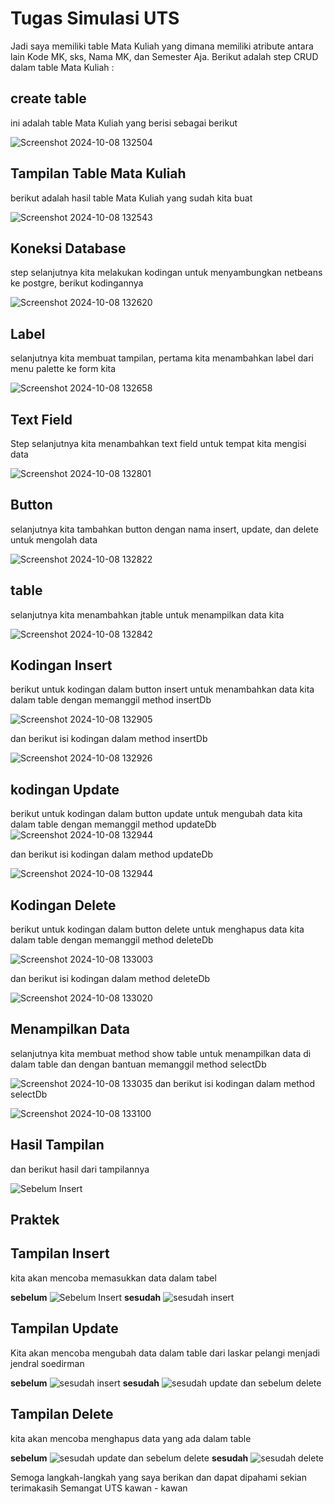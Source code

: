 # Tugas Simulasi UTS
Jadi saya memiliki table Mata Kuliah yang dimana memiliki atribute antara lain Kode MK, sks, Nama MK, dan Semester Aja. Berikut adalah step CRUD dalam table Mata Kuliah :
## create table
ini adalah table Mata Kuliah yang berisi sebagai berikut

![Screenshot 2024-10-08 132504](https://github.com/user-attachments/assets/399c0c7c-9a08-4c3d-8e78-c6480a3c5b78)


## Tampilan Table Mata Kuliah
berikut adalah hasil table Mata Kuliah yang sudah kita buat

![Screenshot 2024-10-08 132543](https://github.com/user-attachments/assets/bc74024f-7608-41a3-b86e-630253bd5b21)

## Koneksi Database
step selanjutnya kita melakukan kodingan untuk menyambungkan netbeans ke postgre, berikut kodingannya

![Screenshot 2024-10-08 132620](https://github.com/user-attachments/assets/31f0be0e-779b-45a7-b5f9-2bbdece5317c)
## Label
selanjutnya kita membuat tampilan, pertama kita menambahkan label dari menu palette ke form kita

![Screenshot 2024-10-08 132658](https://github.com/user-attachments/assets/6212ca22-519c-44d9-a21a-3c0f91b6e3df)
## Text Field
Step selanjutnya kita menambahkan text field untuk tempat kita mengisi data

![Screenshot 2024-10-08 132801](https://github.com/user-attachments/assets/14bcf0d3-e1ed-42e5-811f-78780dc44acc)

## Button
selanjutnya kita tambahkan button dengan nama insert, update, dan delete untuk mengolah data

![Screenshot 2024-10-08 132822](https://github.com/user-attachments/assets/61c0a55b-a765-49f2-88b5-20df836769fe)

## table
selanjutnya kita menambahkan jtable untuk menampilkan data kita

![Screenshot 2024-10-08 132842](https://github.com/user-attachments/assets/991f527a-aa12-4c67-a3ae-8a5aa1dcfb22)

## Kodingan Insert
berikut untuk kodingan dalam button insert untuk menambahkan data kita dalam table dengan memanggil method insertDb

![Screenshot 2024-10-08 132905](https://github.com/user-attachments/assets/fade49e0-3b83-4e99-9c36-83ba13f019f1)

dan berikut isi kodingan dalam method insertDb

![Screenshot 2024-10-08 132926](https://github.com/user-attachments/assets/10b8c903-7d67-4578-b71c-714859ae88cd)

## kodingan Update
berikut untuk kodingan dalam button update untuk mengubah data kita dalam table dengan memanggil method updateDb
![Screenshot 2024-10-08 132944](https://github.com/user-attachments/assets/2b069140-edbc-47af-bd46-4ace6b82a1a3)

dan berikut isi kodingan dalam method updateDb

![Screenshot 2024-10-08 132944](https://github.com/user-attachments/assets/2b069140-edbc-47af-bd46-4ace6b82a1a3)

## Kodingan Delete
berikut untuk kodingan dalam button delete untuk menghapus data kita dalam table dengan memanggil method deleteDb

![Screenshot 2024-10-08 133003](https://github.com/user-attachments/assets/8954085a-0b7b-4b21-916b-3a8537acbb5c)

dan berikut isi kodingan dalam method deleteDb

![Screenshot 2024-10-08 133020](https://github.com/user-attachments/assets/624dde95-4684-4575-8d10-ecfffebe4de0)
## Menampilkan Data
selanjutnya kita membuat method show table untuk menampilkan data di dalam table dan dengan bantuan memanggil method selectDb

![Screenshot 2024-10-08 133035](https://github.com/user-attachments/assets/05ab3373-7980-4bfd-a33a-9022f297986d)
dan berikut isi kodingan dalam method selectDb

![Screenshot 2024-10-08 133100](https://github.com/user-attachments/assets/f88fc057-e086-458e-95e9-174af9b662cf)

## Hasil Tampilan
dan berikut hasil dari tampilannya

![Sebelum Insert](https://github.com/user-attachments/assets/4359a7cb-b857-41bb-9209-3844c655cd42)

## Praktek

## Tampilan Insert
kita akan mencoba memasukkan data dalam tabel

**sebelum**
![Sebelum Insert](https://github.com/user-attachments/assets/4359a7cb-b857-41bb-9209-3844c655cd42)
**sesudah**
![sesudah insert](https://github.com/user-attachments/assets/a30a35db-9461-486b-b571-02b2291bb19f)

## Tampilan Update
Kita akan mencoba mengubah data dalam table dari laskar pelangi menjadi jendral soedirman

**sebelum**
![sesudah insert](https://github.com/user-attachments/assets/a30a35db-9461-486b-b571-02b2291bb19f)
**sesudah**
![sesudah update dan sebelum delete](https://github.com/user-attachments/assets/c83c479f-82cb-45da-a39c-b945f3942351)

## Tampilan Delete
kita akan mencoba menghapus data yang ada dalam table

**sebelum**
![sesudah update dan sebelum delete](https://github.com/user-attachments/assets/c83c479f-82cb-45da-a39c-b945f3942351)
**sesudah**
![sesudah delete](https://github.com/user-attachments/assets/6f6d7444-130f-4ec7-8767-ddbdffdf69e8)

Semoga langkah-langkah yang saya berikan dan dapat dipahami sekian terimakasih
Semangat UTS kawan - kawan
